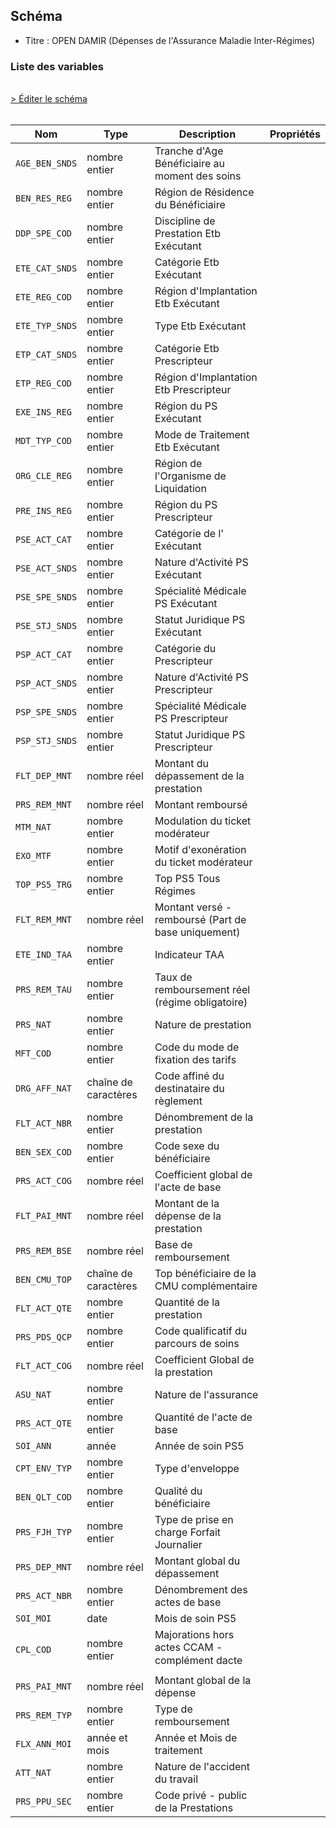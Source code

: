 ## Schéma

- Titre : OPEN DAMIR (Dépenses de l'Assurance Maladie Inter-Régimes)

### Liste des variables
<br />
<div>
    <a href="https://gitlab.com/healthdatahub/schema-snds/edit/master/schemas/DAMIR/OPEN_DAMIR.json"  
    arget="_blank" rel="noopener noreferrer">> Éditer le schéma</a>
    <OutboundLink />
</div>
<br />

Nom|Type|Description|Propriétés
-|-|-|-
`AGE_BEN_SNDS`|nombre entier|Tranche d&#x27;Age Bénéficiaire au moment des soins||
`BEN_RES_REG`|nombre entier|Région de Résidence du Bénéficiaire||
`DDP_SPE_COD`|nombre entier|Discipline de Prestation Etb Exécutant||
`ETE_CAT_SNDS`|nombre entier|Catégorie Etb Exécutant||
`ETE_REG_COD`|nombre entier|Région d&#x27;Implantation Etb Exécutant||
`ETE_TYP_SNDS`|nombre entier|Type Etb Exécutant||
`ETP_CAT_SNDS`|nombre entier|Catégorie Etb Prescripteur||
`ETP_REG_COD`|nombre entier|Région d&#x27;Implantation Etb Prescripteur||
`EXE_INS_REG`|nombre entier|Région du PS Exécutant||
`MDT_TYP_COD`|nombre entier|Mode de Traitement Etb Exécutant||
`ORG_CLE_REG`|nombre entier|Région de l&#x27;Organisme de Liquidation||
`PRE_INS_REG`|nombre entier|Région du PS Prescripteur||
`PSE_ACT_CAT`|nombre entier|Catégorie de l&#x27; Exécutant||
`PSE_ACT_SNDS`|nombre entier|Nature d&#x27;Activité PS Exécutant||
`PSE_SPE_SNDS`|nombre entier|Spécialité Médicale PS Exécutant||
`PSE_STJ_SNDS`|nombre entier|Statut Juridique PS Exécutant||
`PSP_ACT_CAT`|nombre entier|Catégorie du Prescripteur||
`PSP_ACT_SNDS`|nombre entier|Nature d&#x27;Activité PS Prescripteur||
`PSP_SPE_SNDS`|nombre entier|Spécialité Médicale PS Prescripteur||
`PSP_STJ_SNDS`|nombre entier|Statut Juridique PS Prescripteur||
`FLT_DEP_MNT`|nombre réel|Montant du dépassement de la prestation||
`PRS_REM_MNT`|nombre réel|Montant remboursé||
`MTM_NAT`|nombre entier|Modulation du ticket modérateur||
`EXO_MTF`|nombre entier|Motif d&#x27;exonération du ticket modérateur||
`TOP_PS5_TRG`|nombre entier|Top PS5 Tous Régimes||
`FLT_REM_MNT`|nombre réel|Montant versé - remboursé (Part de base uniquement)||
`ETE_IND_TAA`|nombre entier|Indicateur TAA||
`PRS_REM_TAU`|nombre entier|Taux de remboursement réel (régime obligatoire)||
`PRS_NAT`|nombre entier|Nature de prestation||
`MFT_COD`|nombre entier|Code du mode de fixation des tarifs||
`DRG_AFF_NAT`|chaîne de caractères|Code affiné du destinataire du règlement||
`FLT_ACT_NBR`|nombre entier|Dénombrement de la prestation||
`BEN_SEX_COD`|nombre entier|Code sexe du bénéficiaire||
`PRS_ACT_COG`|nombre réel|Coefficient global de l&#x27;acte de base||
`FLT_PAI_MNT`|nombre réel|Montant de la dépense de la prestation||
`PRS_REM_BSE`|nombre réel|Base de remboursement||
`BEN_CMU_TOP`|chaîne de caractères|Top bénéficiaire de la CMU complémentaire||
`FLT_ACT_QTE`|nombre entier|Quantité de la prestation||
`PRS_PDS_QCP`|nombre entier|Code qualificatif du parcours de soins||
`FLT_ACT_COG`|nombre réel|Coefficient Global de la prestation||
`ASU_NAT`|nombre entier|Nature de l&#x27;assurance||
`PRS_ACT_QTE`|nombre entier|Quantité de l&#x27;acte de base||
`SOI_ANN`|année|Année de soin PS5||
`CPT_ENV_TYP`|nombre entier|Type d&#x27;enveloppe||
`BEN_QLT_COD`|nombre entier|Qualité du bénéficiaire||
`PRS_FJH_TYP`|nombre entier|Type de prise en charge Forfait Journalier||
`PRS_DEP_MNT`|nombre réel|Montant global du dépassement||
`PRS_ACT_NBR`|nombre entier|Dénombrement des actes de base||
`SOI_MOI`|date|Mois de soin PS5||
`CPL_COD`|nombre entier|Majorations hors actes CCAM - complément dacte||
`PRS_PAI_MNT`|nombre réel|Montant global de la dépense||
`PRS_REM_TYP`|nombre entier|Type de remboursement||
`FLX_ANN_MOI`|année et mois|Année et Mois de traitement||
`ATT_NAT`|nombre entier|Nature de l&#x27;accident du travail||
`PRS_PPU_SEC`|nombre entier|Code privé - public de la Prestations||

